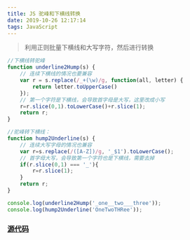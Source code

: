 ```yaml
---
title: JS 驼峰和下横线转换
date: 2019-10-26 12:17:14
tags: JavaScript
---
```


> 利用正则批量下横线和大写字符，然后进行转换

<!-- more -->


```js
//下横线转驼峰
function underline2Hump(s) {
    // 连续下横线的情况也要兼容
    var r = s.replace(/_+(\w)/g, function(all, letter) {
        return letter.toUpperCase()
    });
    // 第一个字符是下横线，会导致首字母是大写，这里改成小写
    r=r.slice(0,1).toLowerCase()+r.slice(1);
    return r;
}

//驼峰转下横线：
function hump2Underline(s) {
    // 连续大写字母的情况也兼容
    var r=s.replace(/([A-Z])/g, '_$1').toLowerCase();
    // 首字母大写，会导致第一个字符也是下横线，需要去掉
    if(r.slice(0,1) === '_'){
        r=r.slice(1);
    }
    return r;
}

console.log(underline2Hump('_one__two___three'));
console.log(hump2Underline('OneTwoTHRee'));

```

### [源代码](https://github.com/luckybirdme/blog/blob/master/example/js/hump-and-underline.html)